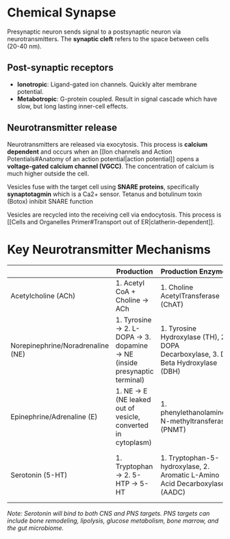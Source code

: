 # Chemical Synapse
Presynaptic neuron sends signal to a postsynaptic neuron via neurotransmitters. The **synaptic cleft** refers to the space between cells (20-40 nm).
## Post-synaptic receptors
- **Ionotropic**: Ligand-gated ion channels. Quickly alter membrane potential.
- **Metabotropic**: G-protein coupled. Result in signal cascade which have slow, but long lasting inner-cell effects.
## Neurotransmitter release
Neurotransmitters are released via exocytosis. This process is **calcium dependent** and occurs when an [[Ion channels and Action Potentials#Anatomy of an action potential|action potential]] opens a **voltage-gated calcium channel (VGCC)**. The concentration of calcium is much higher outside the cell.

Vesicles fuse with the target cell using **SNARE proteins**, specifically **synaptotagmin** which is a Ca2+ sensor. Tetanus and botulinum toxin (Botox) inhibit SNARE function

Vesicles are recycled into the receiving cell via endocytosis. This process is [[Cells and Organelles Primer#Transport out of ER|clatherin-dependent]]. 
# Key Neurotransmitter Mechanisms
|                                   | Production                                                                  | Production Enzymes                                                                | Release                                              | Recycling/Degradation                                        |
| --------------------------------- | --------------------------------------------------------------------------- | --------------------------------------------------------------------------------- | ---------------------------------------------------- | ------------------------------------------------------------ |
| Acetylcholine (ACh)               | 1. Acetyl CoA + Choline → ACh                                               | 1. Choline AcetylTransferase (ChAT)                                               | ACh vesicle transporter (Ca2+ mediated)              | Acetylcholine Esterase (AchE)                                |
| Norepinephrine/Noradrenaline (NE) | 1. Tyrosine → 2. L-DOPA → 3. dopamine → NE (inside presynaptic terminal) | 1. Tyrosine Hydroxylase (TH), 2. DOPA Decarboxylase, 3. DA Beta Hydroxylase (DBH) | Monoamine vesicle transporter (VMAT) (Ca2+ mediated) | Monoamine oxidase (MAO), catechol-O-methyltransferase (COMT) |
| Epinephrine/Adrenaline (E)        | 1. NE → E  (NE leaked out of vesicle, converted in cytoplasm)              | 1. phenylethanolamine-N-methyltransferase (PNMT)                                  | Monoamine vesicle transporter (VMAT) (Ca2+ mediated) | Monoamine oxidase (MAO), catechol-O-methyltransferase (COMT) |
| Serotonin (5-HT)                  | 1. Tryptophan → 2. 5-HTP → 5-HT                                           | 1. Tryptophan-5-hydroxylase, 2. Aromatic L-Amino Acid Decarboxylase (AADC)        | Monoamine vesicle transporter (VMAT) (Ca2+ mediated) | Monoamine oxidase (MAO)                                      |

*Note: Serotonin will bind to both CNS and PNS targets. PNS targets can include bone remodeling, lipolysis, glucose metabolism, bone marrow, and the gut microbiome.*